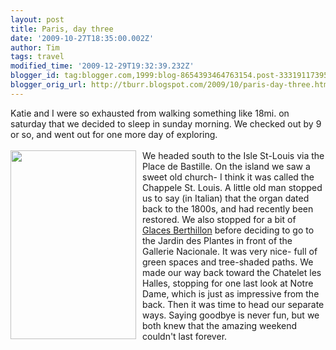 ```yaml
---
layout: post
title: Paris, day three
date: '2009-10-27T18:35:00.002Z'
author: Tim
tags: travel
modified_time: '2009-12-29T19:32:39.232Z'
blogger_id: tag:blogger.com,1999:blog-8654393464763154.post-3331911739585574308
blogger_orig_url: http://tburr.blogspot.com/2009/10/paris-day-three.html
---
```


Katie and I were so exhausted from walking something like 18mi. on saturday that we decided to sleep in sunday morning. We checked out by 9 or so, and went out for one more day of exploring. <br /><br /><a onblur="try {parent.deselectBloggerImageGracefully();} catch(e) {}" href="http://photos-e.ak.fbcdn.net/hphotos-ak-snc1/hs091.snc3/15856_171901521086_524306086_3417755_2140739_n.jpg"><img style="float:left; margin:0 10px 10px 0;cursor:pointer; cursor:hand;width: 201px; height: 302px;" src="http://photos-e.ak.fbcdn.net/hphotos-ak-snc1/hs091.snc3/15856_171901521086_524306086_3417755_2140739_n.jpg" border="0" alt="" /></a>We headed south to the Isle St-Louis via the Place de Bastille. On the island we saw a sweet old church- I think it was called the Chappele St. Louis. A little old man stopped us to say (in Italian) that the organ dated back to the 1800s, and had recently been restored. We also stopped for a bit of <a href="http://en.wikipedia.org/wiki/Berthillon">Glaces Berthillon</a> before deciding to go to the Jardin des Plantes in front of the Gallerie Nacionale. It was very nice- full of green spaces and tree-shaded paths. We made our way back toward the Chatelet les Halles, stopping for one last look at Notre Dame, which is just as impressive from the back. Then it was time to head our separate ways. Saying goodbye is never fun, but we both knew that the amazing weekend couldn't last forever.
